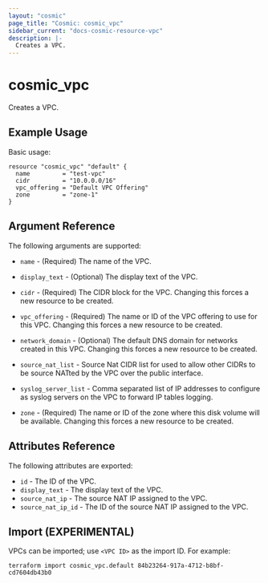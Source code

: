 ```yaml
---
layout: "cosmic"
page_title: "Cosmic: cosmic_vpc"
sidebar_current: "docs-cosmic-resource-vpc"
description: |-
  Creates a VPC.
---
```


# cosmic_vpc

Creates a VPC.

## Example Usage

Basic usage:

```hcl
resource "cosmic_vpc" "default" {
  name         = "test-vpc"
  cidr         = "10.0.0.0/16"
  vpc_offering = "Default VPC Offering"
  zone         = "zone-1"
}
```

## Argument Reference

The following arguments are supported:

* `name` - (Required) The name of the VPC.

* `display_text` - (Optional) The display text of the VPC.

* `cidr` - (Required) The CIDR block for the VPC. Changing this forces a new
    resource to be created.

* `vpc_offering` - (Required) The name or ID of the VPC offering to use for this VPC.
    Changing this forces a new resource to be created.

* `network_domain` - (Optional) The default DNS domain for networks created in
    this VPC. Changing this forces a new resource to be created.

* `source_nat_list` - Source Nat CIDR list for used to allow other CIDRs to be
    source NATted by the VPC over the public interface.

* `syslog_server_list` - Comma separated list of IP addresses to configure as syslog
    servers on the VPC to forward IP tables logging.

* `zone` - (Required) The name or ID of the zone where this disk volume will be
    available. Changing this forces a new resource to be created.

## Attributes Reference

The following attributes are exported:

* `id` - The ID of the VPC.
* `display_text` - The display text of the VPC.
* `source_nat_ip` - The source NAT IP assigned to the VPC.
* `source_nat_ip_id` - The ID of the source NAT IP assigned to the VPC.

## Import (EXPERIMENTAL)

VPCs can be imported; use `<VPC ID>` as the import ID. For
example:

```shell
terraform import cosmic_vpc.default 84b23264-917a-4712-b8bf-cd7604db43b0
```
